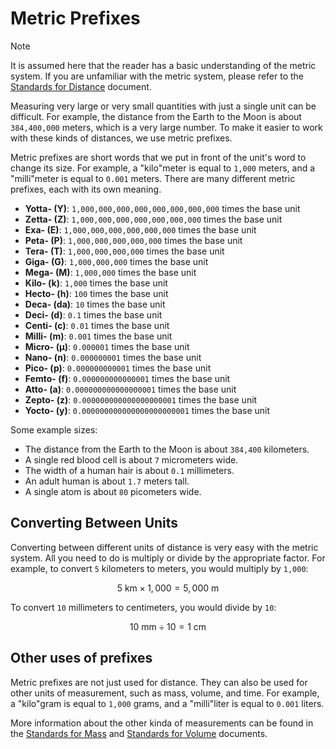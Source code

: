 # Metric Prefixes

> [!NOTE]
> It is assumed here that the reader has a basic understanding of the metric system. If you are unfamiliar with the metric system, please refer to the [Standards for Distance](./Distance.md) document.

Measuring very large or very small quantities with just a single unit can be difficult. For example, the distance from the Earth to the Moon is about `384,400,000` meters, which is a very large number. To make it easier to work with these kinds of distances, we use metric prefixes.

Metric prefixes are short words that we put in front of the unit's word to change its size. For example, a "kilo"meter is equal to `1,000` meters, and a "milli"meter is equal to `0.001` meters. There are many different metric prefixes, each with its own meaning.

- **Yotta- (Y)**: `1,000,000,000,000,000,000,000,000` times the base unit
- **Zetta- (Z)**: `1,000,000,000,000,000,000,000` times the base unit
- **Exa- (E)**: `1,000,000,000,000,000,000` times the base unit
- **Peta- (P)**: `1,000,000,000,000,000` times the base unit
- **Tera- (T)**: `1,000,000,000,000` times the base unit
- **Giga- (G)**: `1,000,000,000` times the base unit
- **Mega- (M)**: `1,000,000` times the base unit
- **Kilo- (k)**: `1,000` times the base unit
- **Hecto- (h)**: `100` times the base unit
- **Deca- (da)**: `10` times the base unit
- **Deci- (d)**: `0.1` times the base unit
- **Centi- (c)**: `0.01` times the base unit
- **Milli- (m)**: `0.001` times the base unit
- **Micro- (µ)**: `0.000001` times the base unit
- **Nano- (n)**: `0.000000001` times the base unit
- **Pico- (p)**: `0.000000000001` times the base unit
- **Femto- (f)**: `0.000000000000001` times the base unit
- **Atto- (a)**: `0.000000000000000001` times the base unit
- **Zepto- (z)**: `0.000000000000000000001` times the base unit
- **Yocto- (y)**: `0.000000000000000000000001` times the base unit

Some example sizes:
- The distance from the Earth to the Moon is about `384,400` kilometers.
- A single red blood cell is about `7` micrometers wide.
- The width of a human hair is about `0.1` millimeters.
- An adult human is about `1.7` meters tall.
- A single atom is about `80` picometers wide.

## Converting Between Units

Converting between different units of distance is very easy with the metric system. All you need to do is multiply or divide by the appropriate factor. For example, to convert `5` kilometers to meters, you would multiply by `1,000`:

$$
5 \text{ km} \times 1,000 = 5,000 \text{ m}
$$

To convert `10` millimeters to centimeters, you would divide by `10`:

$$
10 \text{ mm} \div 10 = 1 \text{ cm}
$$

## Other uses of prefixes

Metric prefixes are not just used for distance. They can also be used for other units of measurement, such as mass, volume, and time. For example, a "kilo"gram is equal to `1,000` grams, and a "milli"liter is equal to `0.001` liters.

More information about the other kinda of measurements can be found in the [Standards for Mass](./Mass.md) and [Standards for Volume](./Volume.md) documents.